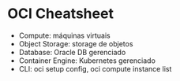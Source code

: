 # OCI Cheatsheet

- Compute: máquinas virtuais
- Object Storage: storage de objetos
- Database: Oracle DB gerenciado
- Container Engine: Kubernetes gerenciado
- CLI: oci setup config, oci compute instance list
